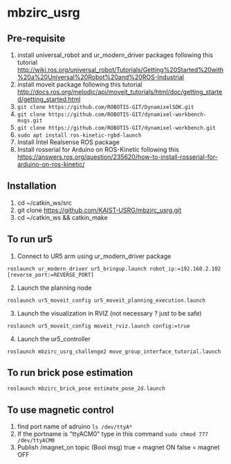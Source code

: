# mbzirc_usrg
## Pre-requisite
1. install universal_robot and ur_modern_driver packages following this tutorial http://wiki.ros.org/universal_robot/Tutorials/Getting%20Started%20with%20a%20Universal%20Robot%20and%20ROS-Industrial
2. install moveit package  following this tutorial http://docs.ros.org/melodic/api/moveit_tutorials/html/doc/getting_started/getting_started.html
3. `git clone https://github.com/ROBOTIS-GIT/DynamixelSDK.git`
4. `git clone https://github.com/ROBOTIS-GIT/dynamixel-workbench-msgs.git`
5. `git clone https://github.com/ROBOTIS-GIT/dynamixel-workbench.git`
6. `sudo apt install ros-kinetic-rgbd-launch`
7. Install Intel Realsense ROS package
8. Install rosserial for Arduino on ROS-Kinetic following this https://answers.ros.org/question/235620/how-to-install-rosserial-for-arduino-on-ros-kinetic/

## Installation
1. cd ~/catkin_ws/src
2. git clone https://github.com/KAIST-USRG/mbzirc_usrg.git
3. cd ~/catkin_ws && catkin_make

## To run ur5
1. Connect to UR5 arm using ur_modern_driver package

`roslaunch ur_modern_driver ur5_bringup.launch robot_ip:=192.168.2.102 [reverse_port:=REVERSE_PORT]`

2. Launch the planning node

`roslaunch ur5_moveit_config ur5_moveit_planning_execution.launch`

3. Launch the visualization in RVIZ (not necessary ? just to be safe)

`roslaunch ur5_moveit_config moveit_rviz.launch config:=true`

4. Launch the ur5_controller

`roslaunch mbzirc_usrg_challenge2 move_group_interface_tutorial.launch`

## To run brick pose estimation
`roslaunch mbzirc_brick_pose estimate_pose_2d.launch`

## To use magnetic control
1. find port name of adruino
`ls /dev/ttyA*`
2. If the portname is "ttyACM0" type in this command
`sudo chmod 777 /dev/ttyACM0`
3. Publish /magnet_on topic (Bool msg)
  true = magnet ON
  false = magnet OFF
